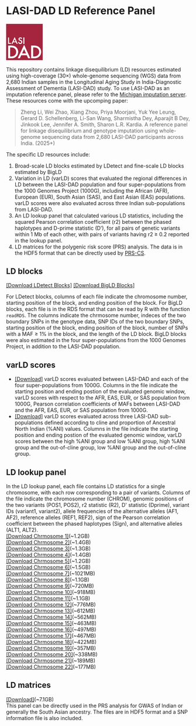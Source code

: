 # LASI-DAD LD Reference Panel
<img src="https://github.com/zhengli09/LASI_DAD-LD-Reference-Panel/blob/main/LASI_DAD_logo.png" alt="Alt text" style="width:100px;">

This repository contains linkage disequilibrium (LD) resources estimated using high-coverage (30×) whole-genome sequencing (WGS) data from 2,680 Indian samples in the Longitudinal Aging Study in India-Diagnostic Assessment of Dementia (LASI-DAD) study. To use LASI-DAD as an imputation reference panel, please refer to the [Michigan imputation server](https://imputationserver.sph.umich.edu/#!). These resources come with the upcomping paper:

> Zheng Li, Wei Zhao, Xiang Zhou, Priya Moorjani, Yuk Yee Leung, Gerard D. Schellenberg,
> Li-San Wang, Sharmistha Dey, Aparajit B Dey, Jinkook Lee, Jennifer A. Smith,
> Sharon L.R. Kardia. A reference panel for linkage disequilibrium and genotype imputation
> using whole-genome sequencing data from 2,680 LASI-DAD participants across India. (2025+)

The specific LD resources include:
1. Broad-scale LD blocks estimated by LDetect and fine-scale LD blocks estimated by BigLD
2. Variation in LD (varLD) scores that evaluated the regional differences in LD between the LASI-DAD population and four super-populations from the 1000 Genomes Project (1000G), including the African (AFR), European (EUR), South Asian (SAS), and East Asian (EAS) populations. varLD scores were also evaluated across three Indian sub-populations from LASI-DAD.
3. An LD lookup panel that calculated various LD statistics, including the squared Pearson correlation coefficient (r2) between the phased haplotypes and D-prime statistic (D’), for all pairs of genetic variants within 1 Mb of each other, with pairs of variants having r2 ≥ 0.2 reported in the lookup panel.
4. LD matrices for the polygenic risk score (PRS) analysis. The data is in the HDF5 format that can be directly used by [PRS-CS](https://github.com/getian107/PRScs).

## LD blocks
[[Download LDetect Blocks]](https://www.dropbox.com/scl/fo/psu2w8yghmm2swcg032l2/AOxm7DgMPmFBIUSqkG-q5Mw?rlkey=f60seqkban8ofxb7wb2uexfh8&st=mh0e84jf&dl=1)
[[Download BigLD Blocks]](https://www.dropbox.com/scl/fo/bb3ahvza2zkf3dq6u2v4j/AJJ1k7yBxqIlTStYW9d59g4?rlkey=vn9q19trgcu08xsxa2fkj7avi&st=gp4bhno0&dl=1)

For LDetect blocks, columns of each file indicate the chromosome number, starting position of the block, and ending position of the block. For BigLD blocks, each file is in the RDS format that can be read by R with the function `readRDS`. The columns indicate the chrmosome number, indeces of the two boundary SNPs in the genotype data, SNP IDs of the two boundary SNPs, starting position of the block, ending position of the block, number of SNPs with a MAF ≥ 1% in the block, and the length of the LD block. BigLD blocks were also estimated in the four super-populations from the 1000 Genomes Project, in addition to the LASI-DAD population.

## varLD scores
- [[Download]](https://www.dropbox.com/scl/fo/xzhobzwr9fn023vg26q4e/ADGiSW3joiceXjQBrOhSTW0?rlkey=oz9yet5avqndezh14c45dhj58&st=u7i0x55e&dl=1) varLD scores evaluated between LASI-DAD and each of the four super-populations from 1000G. Columns in the file indicate the starting position and ending postion of the evaluated genomic window, varLD scores with respect to the AFR, EAS, EUR, or SAS population from 1000G, Pearson correlation coefficients of MAFs between LASI-DAD and the AFR, EAS, EUR, or SAS population from 1000G.
- [[Download]](https://www.dropbox.com/scl/fo/woh72e6yg6k3mklgddtxa/AEH5ZnjptX6JMtK_vtusmu8?rlkey=y3eea9yl9t8iuqcb4t4wwptyx&st=m4tu4hpq&dl=1) varLD scores evaluated across three LASI-DAD sub-populations defined according to cline and proportion of Ancestral North Indian (%ANI) values. Columns in the file indicate the starting position and ending postion of the evaluated genomic window, varLD scores between the high %ANI group and low %ANI group, high %ANI group and the out-of-cline group, low %ANI group and the out-of-cline group.

## LD lookup panel
In the LD lookup panel, each file contains LD statistics for a single chromosome, with each row corresponding to a pair of variants. Columns of the file indicate the chromosome number (CHROM), genomic positions of the two variants (POS1, POS2), r2 statistic (R2), D' statistic (Dprime), variant IDs (variant1, variant2), allele frequencies of the alternative alleles (AF1, AF2), reference alleles (REF1, REF2), sign of the Pearson correlation coefficient between the phased haplotypes (Sign), and alternative alleles (ALT1, ALT2). <br>
[[Download Chrmosome 1]](https://www.dropbox.com/scl/fi/p7o1vgk62xsgimoroi9eq/chr1_ld.csv.gz?rlkey=c54pg99llygjr6fi2pyy4x5d0&st=5ultde2b&dl=1)(~1.2GB)<br>
[[Download Chrmosome 2]](https://www.dropbox.com/scl/fi/y236rldkwnmcdsa6y6z4o/chr2_ld.csv.gz?rlkey=qbceb8y1xgu0o88gvp66i2e2g&st=rd7r64na&dl=1)(~1.4GB)<br>
[[Download Chrmosome 3]](https://www.dropbox.com/scl/fi/njefljx2n33ck9aqdt37e/chr3_ld.csv.gz?rlkey=uanf9ttwco8x5mj6ov62yrn2t&st=4nxt5hmh&dl=1)(~1.3GB)<br>
[[Download Chrmosome 4]](https://www.dropbox.com/scl/fi/32ol3kq4rld0785kyb0p7/chr4_ld.csv.gz?rlkey=fun7wt3gt0uw8msoe4xugou00&st=pfkv6b3b&dl=1)(~1.4GB)<br>
[[Download Chrmosome 5]](https://www.dropbox.com/scl/fi/n68umm3lngk46yky8rj5s/chr5_ld.csv.gz?rlkey=1qdiwlmnc5j33jygoxqnc4nrb&st=izma8qr3&dl=1)(~1.2GB)<br>
[[Download Chrmosome 6]](https://www.dropbox.com/scl/fi/fmztyed7zv43vk73z6ln7/chr6_ld.csv.gz?rlkey=8ggrxtoqmki3md6x4ssaihdc9&st=235o46xs&dl=1)(~1.5GB)<br>
[[Download Chrmosome 7]](https://www.dropbox.com/scl/fi/tlcdq01xtreemtnmpqji5/chr7_ld.csv.gz?rlkey=1vd03uyfyj7l181lb9svli0z5&st=t7wjm5nx&dl=1)(~1021MB)<br>
[[Download Chrmosome 8]](https://www.dropbox.com/scl/fi/8wbyvxpazyy05cugk65a2/chr8_ld.csv.gz?rlkey=xawnp8we3pn8vp9l4tkhqtgbb&st=75313oy5&dl=1)(~1.1GB)<br>
[[Download Chrmosome 9]](https://www.dropbox.com/scl/fi/byxeglc3h3yq59ss5ufed/chr9_ld.csv.gz?rlkey=82nr100mz59bw3p2vnixk0jnm&st=l75xd6pc&dl=1)(~720MB)<br>
[[Download Chrmosome 10]](https://www.dropbox.com/scl/fi/xkvgcz7osganezpoz3lwt/chr10_ld.csv.gz?rlkey=6ng6nxgnplz5q22d32m11e68f&st=224hpnk9&dl=1)(~918MB)<br>
[[Download Chrmosome 11]](https://www.dropbox.com/scl/fi/382kt19gkr4aqc9e5pbtj/chr11_ld.csv.gz?rlkey=whi6ytz9ta6qpagsir1p84gvt&st=50sjjf6x&dl=1)(~1.1GB)<br>
[[Download Chrmosome 12]](https://www.dropbox.com/scl/fi/0zashqe7y1bbj2bku8oa5/chr12_ld.csv.gz?rlkey=bat5sz25s3mr31yjh6mbf9urt&st=tjcix9hj&dl=1)(~776MB)<br>
[[Download Chrmosome 13]](https://www.dropbox.com/scl/fi/8zs28r4ou41smvjx5v4z5/chr13_ld.csv.gz?rlkey=qxczjhnvzivu933hmo7ts6xkh&st=zfrd3fj7&dl=1)(~612MB)<br>
[[Download Chrmosome 14]](https://www.dropbox.com/scl/fi/6bju3zfsyx2qyt7l00ly8/chr14_ld.csv.gz?rlkey=sh5rn0jfrt2my8w98ao99isv7&st=kg75jsqe&dl=1)(~562MB)<br>
[[Download Chrmosome 15]](https://www.dropbox.com/scl/fi/ovw69qti0a9pmjuz7aac0/chr15_ld.csv.gz?rlkey=5fudihdpzjptmvw3yfv87409c&st=3o59f52m&dl=1)(~463MB)<br>
[[Download Chrmosome 16]](https://www.dropbox.com/scl/fi/b1ali932nvdw5hir05xqi/chr16_ld.csv.gz?rlkey=8x5v8aae0jlnjq221fkwozgmp&st=n4hhdg73&dl=1)(~497MB)<br>
[[Download Chrmosome 17]](https://www.dropbox.com/scl/fi/kcg2cu7ccluwoo750rzql/chr17_ld.csv.gz?rlkey=j1x3c80a0q7dr2f6g3nmq1wql&st=8xgqpn3e&dl=1)(~467MB)<br>
[[Download Chrmosome 18]](https://www.dropbox.com/scl/fi/1mzdjybpy7d96bkxghfhc/chr18_ld.csv.gz?rlkey=lw18ts7wcwh52172qypiqr9q9&st=93d5mo3n&dl=1)(~422MB)<br>
[[Download Chrmosome 19]](https://www.dropbox.com/scl/fi/m4o2eleda1kix8ebbqmj7/chr19_ld.csv.gz?rlkey=g5zbomk33j6wst60eyo7ba4r7&st=d0nf3j9p&dl=1)(~357MB)<br>
[[Download Chrmosome 20]](https://www.dropbox.com/scl/fi/n8ni36grfkd55hs2re3ez/chr20_ld.csv.gz?rlkey=my4375ago4lzghxpnrhfn0f6f&st=etnstqwl&dl=1)(~338MB)<br>
[[Download Chrmosome 21]](https://www.dropbox.com/scl/fi/lzjt670dt0ngqu7loix1i/chr21_ld.csv.gz?rlkey=ispvrcadteqsu6asjdsyk29z6&st=byxm13y6&dl=1)(~189MB)<br>
[[Download Chrmosome 22]](https://www.dropbox.com/scl/fi/qmc0ovc9evd71os9nsc8a/chr22_ld.csv.gz?rlkey=clb5hy36jgc88n0vnt92b1gvh&st=1q9pkqvb&dl=1)(~177MB)<br>

## LD matrices
[[Download]](https://www.dropbox.com/scl/fo/h5qcxre4nqkx9se9mexbv/AH0e6kOW9LWjFTJFRjjIL1w?rlkey=pvxb5uslsgvrbi5rekltgkzvo&st=yxnl5fwg&dl=1)(~7.1GB)<br>
This panel can be directly used in the PRS analysis for GWAS of Indian or generally the South Asian ancestry. The files are in HDF5 format and a SNP information file is also included.
